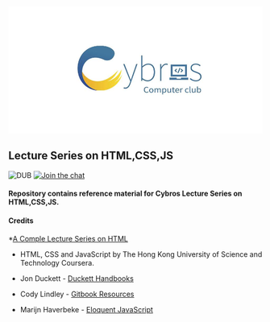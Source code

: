 
![Cybros](https://github.com/phunsukwangdu/image/blob/master/cybros.jpg)


## Lecture Series on  HTML,CSS,JS

![DUB](https://img.shields.io/dub/l/vibe-d.svg?style=flat) [![Join the chat](https://img.shields.io/badge/gitter-join%20chat%20%E2%86%92-brightgreen.svg)](https://gitter.im/LNMIIT-Computer-Club/Lobby)

#### Repository contains reference material for Cybros Lecture Series on  HTML,CSS,JS.
#### Credits
*<a href="https://goo.gl/sfyLgz">A Comple Lecture Series on HTML</a>

* HTML, CSS and JavaScript by The Hong Kong University of Science and Technology Coursera.

* Jon Duckett - <a href="https://github.com/Cybros/Lecture-Series-1-HTML-CSS-JS/tree/master/Other%20Resources/Duckett%20Handbooks">Duckett Handbooks</a>

* Cody Lindley - <a href="https://github.com/Cybros/Lecture-Series-1-HTML-CSS-JS/tree/master/Other%20Resources/Gitbook%20Resources">Gitbook Resources</a>

* Marijn Haverbeke - <a href="https://github.com/Cybros/Lecture-Series-1-HTML-CSS-JS/tree/master/Other%20Resources/Eloquent_JavaScript.pdf">Eloquent JavaScript</a>

